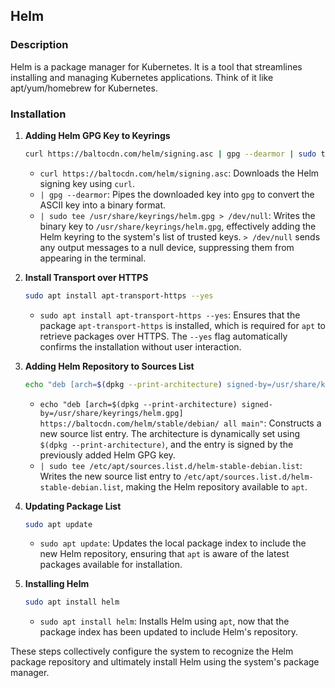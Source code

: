 ## Helm

### Description

Helm is a package manager for Kubernetes. It is a tool that streamlines installing and managing Kubernetes applications. Think of it like apt/yum/homebrew for Kubernetes.

### Installation

1. **Adding Helm GPG Key to Keyrings**
    ```bash
    curl https://baltocdn.com/helm/signing.asc | gpg --dearmor | sudo tee /usr/share/keyrings/helm.gpg > /dev/null
    ```
    - `curl https://baltocdn.com/helm/signing.asc`: Downloads the Helm signing key using `curl`.
    - `| gpg --dearmor`: Pipes the downloaded key into `gpg` to convert the ASCII key into a binary format.
    - `| sudo tee /usr/share/keyrings/helm.gpg > /dev/null`: Writes the binary key to `/usr/share/keyrings/helm.gpg`, effectively adding the Helm keyring to the system's list of trusted keys. `> /dev/null` sends any output messages to a null device, suppressing them from appearing in the terminal.

2. **Install Transport over HTTPS**
    ```bash
    sudo apt install apt-transport-https --yes
    ```
    - `sudo apt install apt-transport-https --yes`: Ensures that the package `apt-transport-https` is installed, which is required for `apt` to retrieve packages over HTTPS. The `--yes` flag automatically confirms the installation without user interaction.

3. **Adding Helm Repository to Sources List**
    ```bash
    echo "deb [arch=$(dpkg --print-architecture) signed-by=/usr/share/keyrings/helm.gpg] https://baltocdn.com/helm/stable/debian/ all main" | sudo tee /etc/apt/sources.list.d/helm-stable-debian.list
    ```
    - `echo "deb [arch=$(dpkg --print-architecture) signed-by=/usr/share/keyrings/helm.gpg] https://baltocdn.com/helm/stable/debian/ all main"`: Constructs a new source list entry. The architecture is dynamically set using `$(dpkg --print-architecture)`, and the entry is signed by the previously added Helm GPG key.
    - `| sudo tee /etc/apt/sources.list.d/helm-stable-debian.list`: Writes the new source list entry to `/etc/apt/sources.list.d/helm-stable-debian.list`, making the Helm repository available to `apt`.

4. **Updating Package List**
    ```bash
    sudo apt update
    ```
    - `sudo apt update`: Updates the local package index to include the new Helm repository, ensuring that `apt` is aware of the latest packages available for installation.

5. **Installing Helm**
    ```bash
    sudo apt install helm
    ```
    - `sudo apt install helm`: Installs Helm using `apt`, now that the package index has been updated to include Helm's repository.

These steps collectively configure the system to recognize the Helm package repository and ultimately install Helm using the system's package manager.
